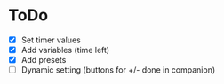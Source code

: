 # ToDo

- [x] Set timer values
- [x] Add variables (time left)
- [x] Add presets
- [ ] Dynamic setting (buttons for +/- done in companion)
